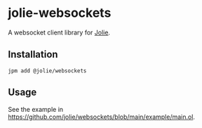 # jolie-websockets

A websocket client library for [Jolie](https://jolie-lang.org).

## Installation

`jpm add @jolie/websockets`

## Usage

See the example in <https://github.com/jolie/websockets/blob/main/example/main.ol>.